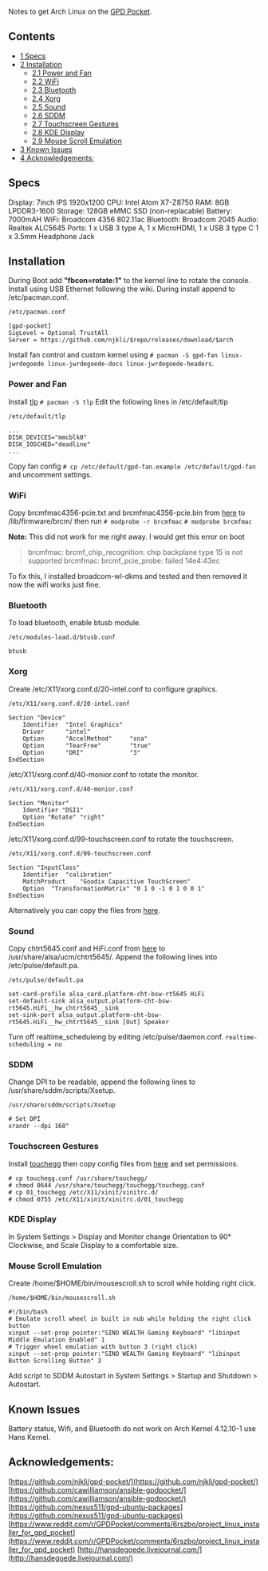 Notes to get Arch Linux on the [GPD Pocket](https://www.indiegogo.com/projects/gpd-pocket-7-0-umpc-laptop-ubuntu-or-win-10-os-laptop--2#/).

## Contents

*   [1 Specs](#Specs)
*   [2 Installation](#Installation)
    *   [2.1 Power and Fan](#Power_and_Fan)
    *   [2.2 WiFi](#WiFi)
    *   [2.3 Bluetooth](#Bluetooth)
    *   [2.4 Xorg](#Xorg)
    *   [2.5 Sound](#Sound)
    *   [2.6 SDDM](#SDDM)
    *   [2.7 Touchscreen Gestures](#Touchscreen_Gestures)
    *   [2.8 KDE Display](#KDE_Display)
    *   [2.9 Mouse Scroll Emulation](#Mouse_Scroll_Emulation)
*   [3 Known Issues](#Known_Issues)
*   [4 Acknowledgements:](#Acknowledgements:)

## Specs

Display: 7inch IPS 1920x1200
CPU: Intel Atom X7-Z8750
RAM: 8GB LPDDR3-1600
Storage: 128GB eMMC SSD (non-replacable)
Battery: 7000mAH
WiFi: Broadcom 4356 802.11ac
Bluetooth: Broadcom 2045
Audio: Realtek ALC5645
Ports: 1 x USB 3 type A, 1 x MicroHDMI, 1 x USB 3 type C 1 x 3.5mm Headphone Jack

## Installation

During Boot add **"fbcon=rotate:1"** to the kernel line to rotate the console. Install using USB Ethernet following the wiki. During install append to /etc/pacman.conf.

 `/etc/pacman.conf` 
```
[gpd-pocket] 
SigLevel = Optional TrustAll 
Server = https://github.com/njkli/$repo/releases/download/$arch

```

Install fan control and custom kernel using `# pacman -S gpd-fan linux-jwrdegoede linux-jwrdegoede-docs linux-jwrdegoede-headers`.

### Power and Fan

Install [tlp](https://www.archlinux.org/packages/?name=tlp) `# pacman -S tlp`
Edit the following lines in /etc/default/tlp

 `/etc/default/tlp` 
```
...
DISK_DEVICES="mmcblk0"
DISK_IOSCHED="deadline" 
...

```

Copy fan config `# cp /etc/default/gpd-fan.example /etc/default/gpd-fan` and uncomment settings.

### WiFi

Copy brcmfmac4356-pcie.txt and brcmfmac4356-pcie.bin from [here](https://github.com/cawilliamson/ansible-gpdpocket/tree/master/roles/common/files) to /lib/firmware/brcm/ then run
`# modprobe -r brcmfmac`
`# modprobe brcmfmac`

**Note:** This did not work for me right away. I would get this error on boot

> brcmfmac: brcmf_chip_recognition: chip backplane type 15 is not supported
> brcmfmac: brcmf_pcie_probe: failed 14e4:43ec

To fix this, I installed broadcom-wl-dkms and tested and then removed it now the wifi works just fine.

### Bluetooth

To load bluetooth, enable btusb module.

 `/etc/modules-load.d/btusb.conf` 
```
btusb

```

### Xorg

Create /etc/X11/xorg.conf.d/20-intel.conf to configure graphics.

 `/etc/X11/xorg.conf.d/20-intel.conf` 
```
Section "Device" 
	Identifier  "Intel Graphics" 
	Driver      "intel" 
	Option      "AccelMethod"     "sna" 
	Option      "TearFree"        "true" 
	Option      "DRI"             "3" 
EndSection

```

/etc/X11/xorg.conf.d/40-monior.conf to rotate the monitor.

 `/etc/X11/xorg.conf.d/40-monior.conf` 
```
Section "Monitor" 
	Identifier "DSI1" 
	Option "Rotate" "right" 
EndSection 

```

/etc/X11/xorg.conf.d/99-touchscreen.conf to rotate the touchscreen.

 `/etc/X11/xorg.conf.d/99-touchscreen.conf` 
```
Section "InputClass" 
	Identifier	"calibration" 
	MatchProduct	"Goodix Capacitive TouchScreen" 
	Option  "TransformationMatrix" "0 1 0 -1 0 1 0 0 1" 
EndSection 

```

Alternatively you can copy the files from [here](https://github.com/nexus511/gpd-ubuntu-packages/tree/master/packages/gpdpocket-xorg/files/config).

### Sound

Copy chtrt5645.conf and HiFi.conf from [here](https://github.com/nexus511/gpd-ubuntu-packages/tree/master/packages/gpdpocket-audio/files) to /usr/share/alsa/ucm/chtrt5645/. Append the following lines into /etc/pulse/default.pa.

 `/etc/pulse/default.pa` 
```
set-card-profile alsa_card.platform-cht-bsw-rt5645 HiFi
set-default-sink alsa_output.platform-cht-bsw-rt5645.HiFi__hw_chtrt5645__sink  
set-sink-port alsa_output.platform-cht-bsw-rt5645.HiFi__hw_chtrt5645__sink [Out] Speaker  

```

Turn off realtime_scheduleing by editing /etc/pulse/daemon.conf.
`realtime-scheduling = no`

### SDDM

Change DPI to be readable, append the following lines to /usr/share/sddm/scripts/Xsetup.

 `/usr/share/sddm/scripts/Xsetup` 
```
# Set DPI  
xrandr --dpi 168"  

```

### Touchscreen Gestures

Install [touchegg](https://aur.archlinux.org/packages/touchegg/) then copy config files from [here](https://github.com/nexus511/gpd-ubuntu-packages/tree/master/packages/gpdpocket-touchegg-config/files) and set permissions.

```
# cp touchegg.conf /usr/share/touchegg/
# chmod 0644 /usr/share/touchegg/touchegg/touchegg.conf
# cp 01_touchegg /etc/X11/xinit/xinitrc.d/
# chmod 0755 /etc/X11/xinit/xinitrc.d/01_touchegg

```

### KDE Display

In System Settings > Display and Monitor change Orientation to 90° Clockwise, and Scale Display to a comfortable size.

### Mouse Scroll Emulation

Create /home/$HOME/bin/mousescroll.sh to scroll while holding right click.

 `/home/$HOME/bin/mousescroll.sh` 
```
#!/bin/bash  
# Emulate scroll wheel in built in nub while holding the right click button  
xinput --set-prop pointer:"SINO WEALTH Gaming Keyboard" "libinput Middle Emulation Enabled" 1  
# Trigger wheel emulation with button 3 (right click)  
xinput --set-prop pointer:"SINO WEALTH Gaming Keyboard" "libinput Button Scrolling Button" 3  

```

Add script to SDDM Autostart in System Settings > Startup and Shutdown > Autostart.

## Known Issues

Battery status, Wifi, and Bluetooth do not work on Arch Kernel 4.12.10-1 use Hans Kernel.

## Acknowledgements:

[https://github.com/njkli/gpd-pocket/](https://github.com/njkli/gpd-pocket/)
[https://github.com/cawilliamson/ansible-gpdpocket/](https://github.com/cawilliamson/ansible-gpdpocket/)
[https://github.com/nexus511/gpd-ubuntu-packages](https://github.com/nexus511/gpd-ubuntu-packages)
[https://www.reddit.com/r/GPDPocket/comments/6rszbo/project_linux_installer_for_gpd_pocket](https://www.reddit.com/r/GPDPocket/comments/6rszbo/project_linux_installer_for_gpd_pocket)
[http://hansdegoede.livejournal.com/](http://hansdegoede.livejournal.com/)